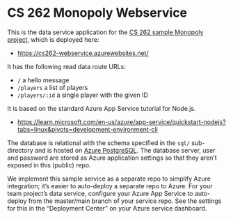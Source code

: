 # CS 262 Monopoly Webservice

This is the data service application for the
[CS 262 sample Monopoly project](https://github.com/calvin-cs262-organization/monopoly-project),
which is deployed here:

- <https://cs262-webservice.azurewebsites.net/>

It has the following read data route URLs:

- `/` a hello message
- `/players` a list of players
- `/players/:id` a single player with the given ID

It is based on the standard Azure App Service tutorial for Node.js.

- <https://learn.microsoft.com/en-us/azure/app-service/quickstart-nodejs?tabs=linux&pivots=development-environment-cli>

The database is relational with the schema specified in the `sql/` sub-directory
and is hosted on [Azure PostgreSQL](https://azure.microsoft.com/en-us/products/postgresql/).
The database server, user and password are stored as Azure application settings so that they
aren&rsquo;t exposed in this (public) repo.

We implement this sample service as a separate repo to simplify Azure integration;
it&rsquo;s easier to auto-deploy a separate repo to Azure. For your team project&rsquo;s
data service, configure your Azure App Service to auto-deploy from the master/main branch
of your service repo. See the settings for this in the &ldquo;Deployment Center&rdquo;
on your Azure service dashboard.
